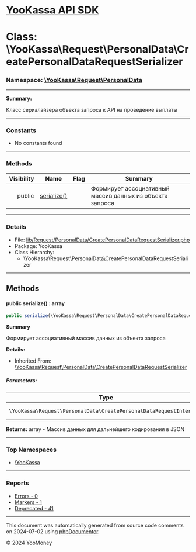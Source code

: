 # [YooKassa API SDK](../home.md)

# Class: \YooKassa\Request\PersonalData\CreatePersonalDataRequestSerializer
### Namespace: [\YooKassa\Request\PersonalData](../namespaces/yookassa-request-personaldata.md)
---
**Summary:**

Класс сериалайзера объекта запроса к API на проведение выплаты


---
### Constants
* No constants found

---
### Methods
| Visibility | Name | Flag | Summary |
| ----------:| ---- | ---- | ------- |
| public | [serialize()](../classes/YooKassa-Request-PersonalData-CreatePersonalDataRequestSerializer.md#method_serialize) |  | Формирует ассоциативный массив данных из объекта запроса |

---
### Details
* File: [lib/Request/PersonalData/CreatePersonalDataRequestSerializer.php](../../lib/Request/PersonalData/CreatePersonalDataRequestSerializer.php)
* Package: YooKassa
* Class Hierarchy:
  * \YooKassa\Request\PersonalData\CreatePersonalDataRequestSerializer

---
## Methods
<a name="method_serialize" class="anchor"></a>
#### public serialize() : array

```php
public serialize(\YooKassa\Request\PersonalData\CreatePersonalDataRequestInterface $request) : array
```

**Summary**

Формирует ассоциативный массив данных из объекта запроса

**Details:**
* Inherited From: [\YooKassa\Request\PersonalData\CreatePersonalDataRequestSerializer](../classes/YooKassa-Request-PersonalData-CreatePersonalDataRequestSerializer.md)

##### Parameters:
| Type | Name | Description |
| ---- | ---- | ----------- |
| <code lang="php">\YooKassa\Request\PersonalData\CreatePersonalDataRequestInterface</code> | request  | Объект запроса |

**Returns:** array - Массив данных для дальнейшего кодирования в JSON



---

### Top Namespaces

* [\YooKassa](../namespaces/yookassa.md)

---

### Reports
* [Errors - 0](../reports/errors.md)
* [Markers - 1](../reports/markers.md)
* [Deprecated - 41](../reports/deprecated.md)

---

This document was automatically generated from source code comments on 2024-07-02 using [phpDocumentor](http://www.phpdoc.org/)

&copy; 2024 YooMoney